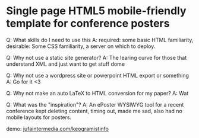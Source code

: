 # Single page HTML5 mobile-friendly template for conference posters

Q: What skills do I need to use this
A: required: some basic HTML familiarity, desirable: Some CSS familiarity, a server on which to deploy.

Q: Why not use a static site generator?
A: The learing curve for those that understand XML and just want to get stuff dome

Q: Why not use a wordpress site or powerpoint HTML export or something
A: Go for it <3

Q: Why not make an auto LaTeX to HTML conversion for my paper?
A: Wat

Q: What was the "inspiration"?
A: An ePoster WYSIWYG tool for a recent conference kept deleting content, timing out, made me sad, also had no mobile layouts for posters.

demo: [jufaintermedia.com/keogramistinfo](https://jufaintermedia.com/keogramistinfo)
